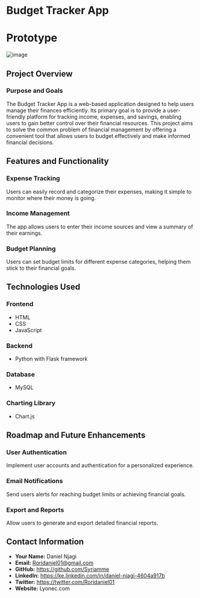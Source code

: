 # Budget Tracker App
# Prototype
![image](https://github.com/Syriamme/alx_capstone_project/assets/122893216/1bc9c06e-6e32-4986-a529-68c193d33100)

## Project Overview

### Purpose and Goals

The Budget Tracker App is a web-based application designed to help users manage their finances efficiently. Its primary goal is to provide a user-friendly platform for tracking income, expenses, and savings, enabling users to gain better control over their financial resources. This project aims to solve the common problem of financial management by offering a convenient tool that allows users to budget effectively and make informed financial decisions.

## Features and Functionality

### Expense Tracking

Users can easily record and categorize their expenses, making it simple to monitor where their money is going.

### Income Management

The app allows users to enter their income sources and view a summary of their earnings.

### Budget Planning

Users can set budget limits for different expense categories, helping them stick to their financial goals.

## Technologies Used

### Frontend

- HTML
- CSS
- JavaScript

### Backend

- Python with Flask framework

### Database

- MySQL

### Charting Library

- Chart.js

## Roadmap and Future Enhancements

### User Authentication

Implement user accounts and authentication for a personalized experience.

### Email Notifications

Send users alerts for reaching budget limits or achieving financial goals.

### Export and Reports

Allow users to generate and export detailed financial reports.

## Contact Information

- **Your Name:** Daniel Njagi
- **Email:** Roridaniel01@gmail.com
- **GitHub:** https://github.com/Syriamme
- **LinkedIn:** https://ke.linkedin.com/in/daniel-njagi-4604a917b
- **Twitter:** https://twitter.com/Roridaniel01
- **Website:** Lyonec.com


